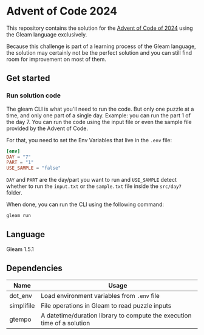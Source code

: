 # Advent of Code 2024

This repository contains the solution for the [Advent of Code of 2024](https://adventofcode.com/2024) using the Gleam language exclusively.

Because this challenge is part of a learning process of the Gleam language, the solution may certainly not be the perfect solution and you can still find room for improvement on most of them.

## Get started

### Run solution code

The gleam CLI is what you'll need to run the code. But only one puzzle at a time, and only one part of a single day. Example: you can run the part 1 of the day 7. You can run the code using the input file or even the sample file provided by the Advent of Code.

For that, you need to set the Env Variables that live in the `.env` file:

```toml
[env]
DAY = "7"
PART = "1"
USE_SAMPLE = "false"
```

`DAY` and `PART` are the day/part you want to run and `USE_SAMPLE` detect whether to run the `input.txt` or the `sample.txt` file inside the `src/day7` folder.

When done, you can run the CLI using the following command:

```bash
gleam run
```

## Language

Gleam 1.5.1

## Dependencies

| Name | Usage |
| --------- | ---------------------------------------------------------------------------------------------------------------------------------------- |
| dot_env | Load environment variables from `.env` file |
| simplifile | File operations in Gleam to read puzzle inputs |
| gtempo | A datetime/duration library to compute the execution time of a solution |

